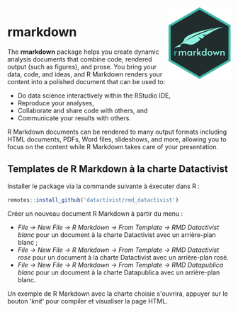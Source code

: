 <img src="https://github.com/rstudio/rmarkdown/blob/main/man/figures/logo.png" align="right" alt="rmarkdown" width="140" />

# rmarkdown

The **rmarkdown** package helps you create dynamic analysis documents that combine code, rendered output (such as figures), and prose. You bring your data, code, and ideas, and R Markdown renders your content into a polished document that can be used to:

- Do data science interactively within the RStudio IDE,
- Reproduce your analyses,
- Collaborate and share code with others, and
- Communicate your results with others.

R Markdown documents can be rendered to many output formats including HTML documents, PDFs, Word files, slideshows, and more, allowing you to focus on the content while R Markdown takes care of your presentation.

## Templates de R Markdown à la charte Datactivist

Installer le package via la commande suivante à éxecuter dans R :

```r
remotes::install_github('datactivist/rmd_datactivist')
```

Créer un nouveau document R Markdown à partir du menu :

- *File -> New File -> R Markdown -> From Template -> RMD Datactivist blanc* pour un document à la charte Datactivist avec un arrière-plan blanc ;
- *File -> New File -> R Markdown -> From Template -> RMD Datactivist rose* pour un document à la charte Datactivist avec un arrière-plan rosé.
- *File -> New File -> R Markdown -> From Template -> RMD Datapublica blanc* pour un document à la charte Datapublica avec un arrière-plan blanc.

Un exemple de R Markdown avec la charte choisie s'ouvrira, appuyer sur le bouton '*knit*' pour compiler et visualiser la page HTML.

